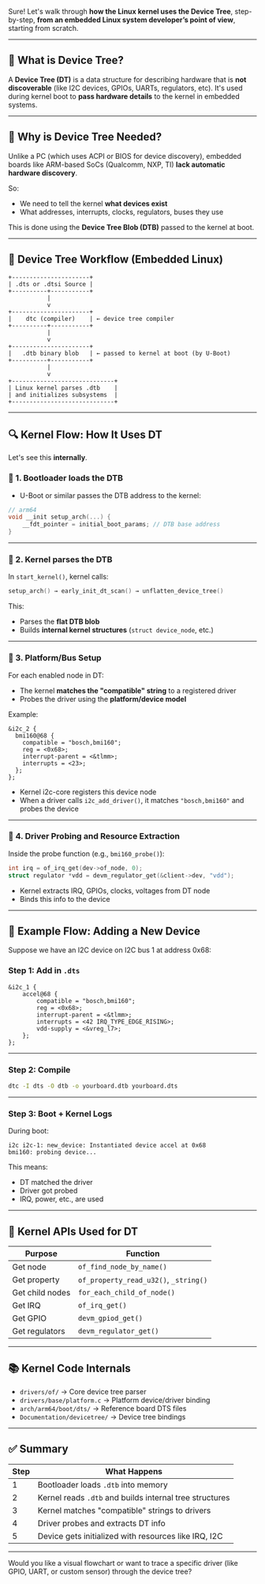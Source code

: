 Sure! Let's walk through **how the Linux kernel uses the Device Tree**, step-by-step, **from an embedded Linux system developer’s point of view**, starting from scratch.

---

## 📌 What is Device Tree?

A **Device Tree (DT)** is a data structure for describing hardware that is **not discoverable** (like I2C devices, GPIOs, UARTs, regulators, etc). It's used during kernel boot to **pass hardware details** to the kernel in embedded systems.

---

## 📍 Why is Device Tree Needed?

Unlike a PC (which uses ACPI or BIOS for device discovery), embedded boards like ARM-based SoCs (Qualcomm, NXP, TI) **lack automatic hardware discovery**.

So:

* We need to tell the kernel **what devices exist**
* What addresses, interrupts, clocks, regulators, buses they use

This is done using the **Device Tree Blob (DTB)** passed to the kernel at boot.

---

## 🧩 Device Tree Workflow (Embedded Linux)

```
+----------------------+
| .dts or .dtsi Source |
+----------+-----------+
           |
           v
+----------------------+
|    dtc (compiler)    | ← device tree compiler
+----------+-----------+
           |
           v
+----------------------+
|   .dtb binary blob   | ← passed to kernel at boot (by U-Boot)
+----------+-----------+
           |
           v
+-----------------------------+
| Linux kernel parses .dtb    |
| and initializes subsystems  |
+-----------------------------+
```

---

## 🔍 Kernel Flow: How It Uses DT

Let's see this **internally**.

### 🔹 1. **Bootloader loads the DTB**

* U-Boot or similar passes the DTB address to the kernel:

```c
// arm64
void __init setup_arch(...) {
    __fdt_pointer = initial_boot_params; // DTB base address
}
```

---

### 🔹 2. **Kernel parses the DTB**

In `start_kernel()`, kernel calls:

```c
setup_arch() → early_init_dt_scan() → unflatten_device_tree()
```

This:

* Parses the **flat DTB blob**
* Builds **internal kernel structures** (`struct device_node`, etc.)

---

### 🔹 3. **Platform/Bus Setup**

For each enabled node in DT:

* The kernel **matches the "compatible" string** to a registered driver
* Probes the driver using the **platform/device model**

Example:

```dts
&i2c_2 {
  bmi160@68 {
    compatible = "bosch,bmi160";
    reg = <0x68>;
    interrupt-parent = <&tlmm>;
    interrupts = <23>;
  };
};
```

* Kernel i2c-core registers this device node
* When a driver calls `i2c_add_driver()`, it matches `"bosch,bmi160"` and probes the device

---

### 🔹 4. **Driver Probing and Resource Extraction**

Inside the probe function (e.g., `bmi160_probe()`):

```c
int irq = of_irq_get(dev->of_node, 0);
struct regulator *vdd = devm_regulator_get(&client->dev, "vdd");
```

* Kernel extracts IRQ, GPIOs, clocks, voltages from DT node
* Binds this info to the device

---

## 🔧 Example Flow: Adding a New Device

Suppose we have an I2C device on I2C bus 1 at address 0x68:

### Step 1: Add in `.dts`

```dts
&i2c_1 {
    accel@68 {
        compatible = "bosch,bmi160";
        reg = <0x68>;
        interrupt-parent = <&tlmm>;
        interrupts = <42 IRQ_TYPE_EDGE_RISING>;
        vdd-supply = <&vreg_l7>;
    };
};
```

---

### Step 2: Compile

```bash
dtc -I dts -O dtb -o yourboard.dtb yourboard.dts
```

---

### Step 3: Boot + Kernel Logs

During boot:

```plaintext
i2c i2c-1: new_device: Instantiated device accel at 0x68
bmi160: probing device...
```

This means:

* DT matched the driver
* Driver got probed
* IRQ, power, etc., are used

---

## 🧠 Kernel APIs Used for DT

| Purpose         | Function                              |
| --------------- | ------------------------------------- |
| Get node        | `of_find_node_by_name()`              |
| Get property    | `of_property_read_u32()`, `_string()` |
| Get child nodes | `for_each_child_of_node()`            |
| Get IRQ         | `of_irq_get()`                        |
| Get GPIO        | `devm_gpiod_get()`                    |
| Get regulators  | `devm_regulator_get()`                |

---

## 📚 Kernel Code Internals

* `drivers/of/` → Core device tree parser
* `drivers/base/platform.c` → Platform device/driver binding
* `arch/arm64/boot/dts/` → Reference board DTS files
* `Documentation/devicetree/` → Device tree bindings

---

## ✅ Summary

| Step | What Happens                                            |
| ---- | ------------------------------------------------------- |
| 1    | Bootloader loads `.dtb` into memory                     |
| 2    | Kernel reads `.dtb` and builds internal tree structures |
| 3    | Kernel matches "compatible" strings to drivers          |
| 4    | Driver probes and extracts DT info                      |
| 5    | Device gets initialized with resources like IRQ, I2C    |

---

Would you like a visual flowchart or want to trace a specific driver (like GPIO, UART, or custom sensor) through the device tree?
